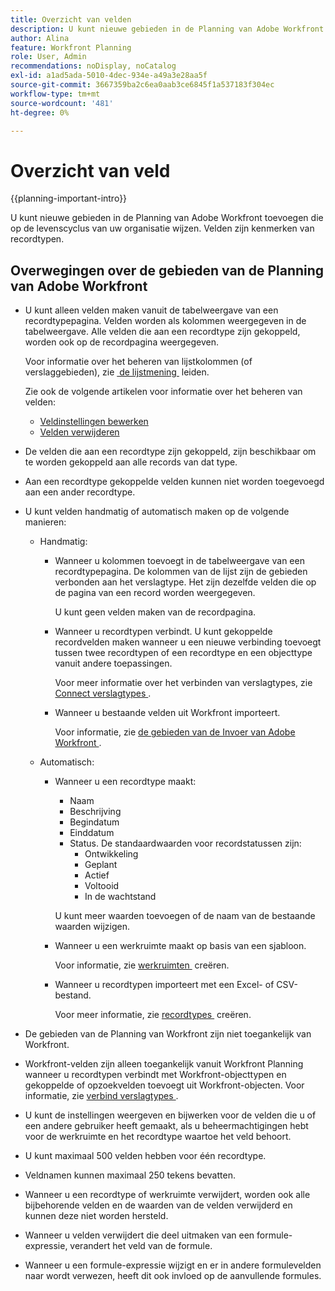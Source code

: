 ```yaml
---
title: Overzicht van velden
description: U kunt nieuwe gebieden in de Planning van Adobe Workfront toevoegen die op de levenscyclus van uw organisatie wijzen. Velden zijn kenmerken van recordtypen.
author: Alina
feature: Workfront Planning
role: User, Admin
recommendations: noDisplay, noCatalog
exl-id: a1ad5ada-5010-4dec-934e-a49a3e28aa5f
source-git-commit: 3667359ba2c6ea0aab3ce6845f1a537183f304ec
workflow-type: tm+mt
source-wordcount: '481'
ht-degree: 0%

---
```



# Overzicht van veld

<!--<span class="preview">The highlighted information on this page refers to functionality not yet generally available. It is available only in the Preview environment for all customers. After the monthly releases to Production, the same features are also available in the Production environment for customers who enabled fast releases. </span>   

<span class="preview">For information about fast releases, see [Enable or disable fast releases for your organization](/help/quicksilver/administration-and-setup/set-up-workfront/configure-system-defaults/enable-fast-release-process.md). </span>-->


{{planning-important-intro}}

U kunt nieuwe gebieden in de Planning van Adobe Workfront toevoegen die op de levenscyclus van uw organisatie wijzen. Velden zijn kenmerken van recordtypen.


## Overwegingen over de gebieden van de Planning van Adobe Workfront

* U kunt alleen velden maken vanuit de tabelweergave van een recordtypepagina. Velden worden als kolommen weergegeven in de tabelweergave. Alle velden die aan een recordtype zijn gekoppeld, worden ook op de recordpagina weergegeven.

  Voor informatie over het beheren van lijstkolommen (of verslaggebieden), zie [&#x200B; de lijstmening &#x200B;](/help/quicksilver/planning/views/manage-the-table-view.md) leiden.

  Zie ook de volgende artikelen voor informatie over het beheren van velden:

   * [Veldinstellingen bewerken](/help/quicksilver/planning/fields/edit-fields.md)
   * [Velden verwijderen](/help/quicksilver/planning/fields/delete-fields.md)

* De velden die aan een recordtype zijn gekoppeld, zijn beschikbaar om te worden gekoppeld aan alle records van dat type. <!--will this change and will the fields be available for other record types, too?! Also, the next bullet might need to change too if this one changes -->

* Aan een recordtype gekoppelde velden kunnen niet worden toegevoegd aan een ander recordtype. <!-- this will change when they open the Field library tab when creating a field-->

* U kunt velden handmatig of automatisch maken op de volgende manieren:

   * Handmatig:

      * Wanneer u kolommen toevoegt in de tabelweergave van een recordtypepagina. De kolommen van de lijst zijn de gebieden verbonden aan het verslagtype. Het zijn dezelfde velden die op de pagina van een record worden weergegeven.

        U kunt geen velden maken van de recordpagina.

      * Wanneer u recordtypen verbindt. U kunt gekoppelde recordvelden maken wanneer u een nieuwe verbinding toevoegt tussen twee recordtypen of een recordtype en een objecttype vanuit andere toepassingen.

        Voor meer informatie over het verbinden van verslagtypes, zie [&#x200B; Connect verslagtypes &#x200B;](/help/quicksilver/planning/architecture/connect-record-types.md).

      * Wanneer u bestaande velden uit Workfront importeert.

        Voor informatie, zie [&#x200B; de gebieden van de Invoer van Adobe Workfront &#x200B;](/help/quicksilver/planning/fields/import-fields-from-workfront.md).


   * Automatisch:

      * Wanneer u een recordtype maakt:

         * Naam
         * Beschrijving
         * Begindatum
         * Einddatum
         * Status. De standaardwaarden voor recordstatussen zijn:
            * Ontwikkeling
            * Geplant
            * Actief
            * Voltooid
            * In de wachtstand

        U kunt meer waarden toevoegen of de naam van de bestaande waarden wijzigen.

      * Wanneer u een werkruimte maakt op basis van een sjabloon.

        Voor informatie, zie [&#x200B; werkruimten &#x200B;](/help/quicksilver/planning/architecture/create-workspaces.md) creëren.

      * Wanneer u recordtypen importeert met een Excel- of CSV-bestand.

        Voor meer informatie, zie [&#x200B; recordtypes &#x200B;](/help/quicksilver/planning/architecture/create-record-types.md) creëren.

* De gebieden van de Planning van Workfront zijn niet toegankelijk van Workfront.

* Workfront-velden zijn alleen toegankelijk vanuit Workfront Planning wanneer u recordtypen verbindt met Workfront-objecttypen en gekoppelde of opzoekvelden toevoegt uit Workfront-objecten. Voor informatie, zie [&#x200B; verbind verslagtypes &#x200B;](/help/quicksilver/planning/architecture/connect-record-types.md).

* U kunt de instellingen weergeven en bijwerken voor de velden die u of een andere gebruiker heeft gemaakt, als u beheermachtigingen hebt voor de werkruimte en het recordtype waartoe het veld behoort.

* U kunt maximaal 500 velden hebben voor één recordtype.

* Veldnamen kunnen maximaal 250 tekens bevatten.

* Wanneer u een recordtype of werkruimte verwijdert, worden ook alle bijbehorende velden en de waarden van de velden verwijderd en kunnen deze niet worden hersteld. <!-- this might change with a possible recycle bin solution?!-->
* Wanneer u velden verwijdert die deel uitmaken van een formule-expressie, verandert het veld van de formule.
* Wanneer u een formule-expressie wijzigt en er in andere formulevelden naar wordt verwezen, heeft dit ook invloed op de aanvullende formules.

